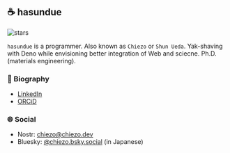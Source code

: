 ## ☕ hasundue
![stars](https://img.shields.io/github/stars/hasundue)

`hasundue` is a programmer. Also known as `Chiezo` or `Shun Ueda`. Yak-shaving with Deno while envisioning better integration of Web and sciecne. Ph.D. (materials engineering).

### :link: Biography
- [LinkedIn](https://www.linkedin.com/in/shun-ueda/)
- [ORCiD](https://orcid.org/0000-0002-8161-9424)

### 🌐 Social
- Nostr: [chiezo@chiezo.dev](https://nostr.band/npub1cppnptddm9ggcxk3cmk7ptk4my32xetsyxfhugz44qxpk2r9enmszgyqlx)
- Bluesky: [@chiezo.bsky.social](https://bsky.app/profile/chiezo.bsky.social) (in Japanese)
